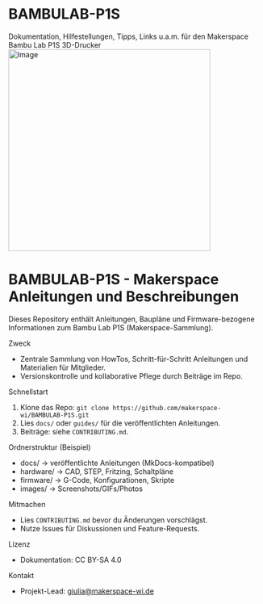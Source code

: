# BAMBULAB-P1S
Dokumentation, Hilfestellungen, Tipps, Links u.a.m. für den Makerspace Bambu Lab P1S 3D-Drucker
<img width="400" height="400" alt="Image" src="https://github.com/user-attachments/assets/8831ef52-8d90-41aa-a6a0-a2d5be59b0ef" />
# BAMBULAB-P1S - Makerspace Anleitungen und Beschreibungen

Dieses Repository enthält Anleitungen, Baupläne und Firmware-bezogene Informationen zum Bambu Lab P1S (Makerspace-Sammlung).

Zweck
- Zentrale Sammlung von HowTos, Schritt-für-Schritt Anleitungen und Materialien für Mitglieder.
- Versionskontrolle und kollaborative Pflege durch Beiträge im Repo.

Schnellstart
1. Klone das Repo: `git clone https://github.com/makerspace-wi/BAMBULAB-P1S.git`
2. Lies `docs/` oder `guides/` für die veröffentlichten Anleitungen.
3. Beiträge: siehe `CONTRIBUTING.md`.

Ordnerstruktur (Beispiel)
- docs/         -> veröffentlichte Anleitungen (MkDocs-kompatibel)
- hardware/     -> CAD, STEP, Fritzing, Schaltpläne
- firmware/     -> G-Code, Konfigurationen, Skripte
- images/       -> Screenshots/GIFs/Photos

Mitmachen
- Lies `CONTRIBUTING.md` bevor du Änderungen vorschlägst.
- Nutze Issues für Diskussionen und Feature-Requests.

Lizenz
- Dokumentation: CC BY-SA 4.0

Kontakt
- Projekt-Lead: giulia@makerspace-wi.de
